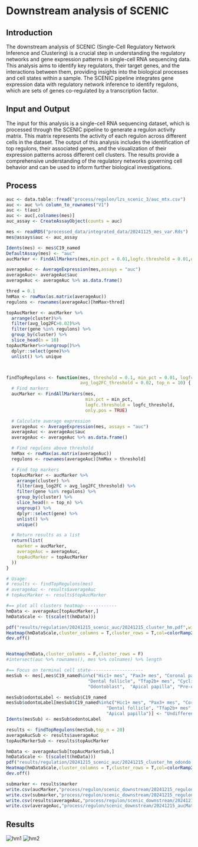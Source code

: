 # Downstream analysis of SCENIC
## Introduction
The downstream analysis of SCENIC (Single-Cell Regulatory Network Inference and Clustering) is a crucial step in understanding the regulatory networks and gene expression patterns in single-cell RNA sequencing data. This analysis aims to identify key regulators, their target genes, and the interactions between them, providing insights into the biological processes and cell states within a sample. The SCENIC pipeline integrates gene expression data with regulatory network inference to identify regulons, which are sets of genes co-regulated by a transcription factor.

## Input and Output
The input for this analysis is a single-cell RNA sequencing dataset, which is processed through the SCENIC pipeline to generate a regulon activity matrix. This matrix represents the activity of each regulon across different cells in the dataset. The output of this analysis includes the identification of top regulons, their associated genes, and the visualization of their expression patterns across different cell clusters. The results provide a comprehensive understanding of the regulatory networks governing cell behavior and can be used to inform further biological investigations.

## Process
```R
auc <- data.table::fread("process/regulon/lzs_scenic_3/auc_mtx.csv")
auc <- auc %>% column_to_rownames("V1")
auc <- t(auc)
auc <- auc[,colnames(mes)]
auc_assay <- CreateAssayObject(counts = auc)

mes <- readRDS("processed_data/integrated_data/20241125_mes_var.Rds")
mes@assays$auc <- auc_assay

Idents(mes) <- mes$C19_named
DefaultAssay(mes) <- "auc"
aucMarker <- FindAllMarkers(mes,min.pct = 0.01,logfc.threshold = 0.01,only.pos = T)

averageAuc <- AverageExpression(mes,assays = "auc")
averageAuc<- averageAuc$auc
averageAuc <- averageAuc %>% as.data.frame()

thred = 0.1
hmMax <- rowMax(as.matrix(averageAuc))
regulons <- rownames(averageAuc)[hmMax>thred]

topAucMarker <- aucMarker %>%
  arrange(cluster)%>%
  filter(avg_log2FC>0.02)%>%
  filter(gene %in% regulons) %>%
  group_by(cluster) %>%
  slice_head(n = 10)
topAucMarker%<>%ungroup()%>%
  dplyr::select(gene)%>%
  unlist() %>% unique



findTopRegulons <- function(mes, threshold = 0.1, min_pct = 0.01, logfc_threshold = 0.01,
                            avg_log2FC_threshold = 0.02, top_n = 10) {
  # Find markers
  aucMarker <- FindAllMarkers(mes,
                              min.pct = min_pct,
                              logfc.threshold = logfc_threshold,
                              only.pos = TRUE)

  # Calculate average expression
  averageAuc <- AverageExpression(mes, assays = "auc")
  averageAuc <- averageAuc$auc
  averageAuc <- averageAuc %>% as.data.frame()

  # Find regulons above threshold
  hmMax <- rowMax(as.matrix(averageAuc))
  regulons <- rownames(averageAuc)[hmMax > threshold]

  # Find top markers
  topAucMarker <- aucMarker %>%
    arrange(cluster) %>%
    filter(avg_log2FC > avg_log2FC_threshold) %>%
    filter(gene %in% regulons) %>%
    group_by(cluster) %>%
    slice_head(n = top_n) %>%
    ungroup() %>%
    dplyr::select(gene) %>%
    unlist() %>%
    unique()

  # Return results as a list
  return(list(
    marker = aucMarker,
    averageAuc = averageAuc,
    topAucMarker = topAucMarker
  ))
}

# Usage:
# results <- findTopRegulons(mes)
# averageAuc <- results$averageAuc
# topAucMarker <- results$topAucMarker

#== plot all clusters heatmap-------------
hmData <- averageAuc[topAucMarker,]
hmDataScale <- t(scale(t(hmData)))

pdf("results/regulation/20241215_scenic_auc/20241215_cluster_hm.pdf",width = 5,height = 10)
Heatmap(hmDataScale,cluster_columns = T,cluster_rows = T,col=colorRamp2(c(-3, 0, 3), c("DeepSkyBlue3", "white", "red")))
dev.off()


Heatmap(hmData,cluster_columns = F,cluster_rows = F)
#intersect(auc %>% rownames(), mes %>% colnames) %>% length

#== Focus on terminal cell state--------------------
mesSub <- mes[,mes$C19_named%in%c("Hic1+ mes", "Pax3+ mes", "Coronal papilla",
                               "Dental follicle", "Tfap2b+ mes", "Cycling mes", "C1qtnf3+ mes",
                               "Odontoblast",  "Apical papilla", "Pre-odontoblast")]

mesSub$odontoLabel <- mesSub$C19_named
mesSub$odontoLabel[mesSub$C19_named%in%c("Hic1+ mes", "Pax3+ mes", "Coronal papilla",
                                      "Dental follicle", "Tfap2b+ mes", "Cycling mes", "C1qtnf3+ mes",
                                      "Apical papilla")] <- "Undifferentiated"
Idents(mesSub) <- mesSub$odontoLabel

results <- findTopRegulons(mesSub,top_n = 20)
averageAucSub <- results$averageAuc
topAucMarkerSub <- results$topAucMarker

hmData <- averageAucSub[topAucMarkerSub,]
hmDataScale <- t(scale(t(hmData)))
pdf("results/regulation/20241215_scenic_auc/20241215_cluster_hm_odondo.pdf",width = 5,height = 8)
Heatmap(hmDataScale,cluster_columns = T,cluster_rows = T,col=colorRamp2(c(-2, 0, 2), c("DeepSkyBlue3", "white", "red")))
dev.off()

submarker <- results$marker
write.csv(aucMarker,"process/regulon/scenic_downstream/20241215_regulon_all_cluster.csv")
write.csv(submarker,"process/regulon/scenic_downstream/20241215_regulon_odonto.csv")
write.csv(results$averageAuc,"process/regulon/scenic_downstream/20241215_aucMat_odonto.csv")
write.csv(averageAuc,"process/regulon/scenic_downstream/20241215_aucMat_all_cluster.csv")
```

## Results
![hm1](../img/regulation/hm1.png)
![hm2](../img/regulation/hm2.png)
